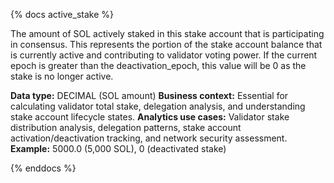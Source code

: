 {% docs active_stake %}

The amount of SOL actively staked in this stake account that is participating in consensus. This represents the portion of the stake account balance that is currently active and contributing to validator voting power. If the current epoch is greater than the deactivation_epoch, this value will be 0 as the stake is no longer active.

**Data type:** DECIMAL (SOL amount)
**Business context:** Essential for calculating validator total stake, delegation analysis, and understanding stake account lifecycle states.
**Analytics use cases:** Validator stake distribution analysis, delegation patterns, stake account activation/deactivation tracking, and network security assessment.
**Example:** 5000.0 (5,000 SOL), 0 (deactivated stake)

{% enddocs %} 
